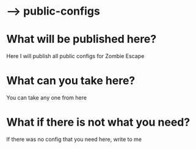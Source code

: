 # --> public-configs

# What will be published here?
Here I will publish all public configs for Zombie Escape

# What can you take here?
You can take any one from here

# What if there is not what you need?
If there was no config that you need here, write to me
